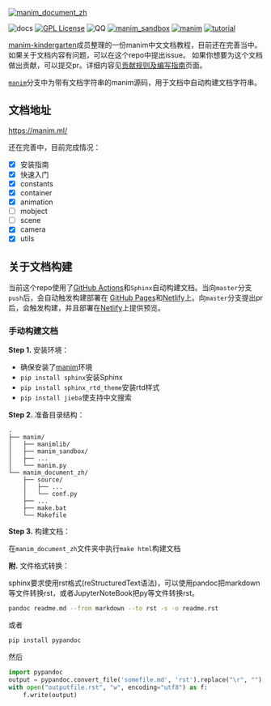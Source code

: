[![manim_document_zh](source/assets/image/DocumentHeader.png)](https://github.com/manim-kindergarten/manim_document_zh)

![docs](https://github.com/manim-kindergarten/manim_document_zh/workflows/docs/badge.svg)
[![GPL License](https://img.shields.io/github/license/manim-kindergarten/manim_document_zh)](https://choosealicense.com/licenses/gpl-3.0/)
![QQ](https://img.shields.io/badge/QQ-862671480-red.svg?style=flat)
[![manim_sandbox](https://img.shields.io/badge/mk-manim__sandbox-brightgreen.svg)](https://github.com/manim-kindergarten/manim_sandbox/)
[![manim](https://img.shields.io/badge/manim-ver.MK-orange.svg)](https://github.com/manim-kindergarten/manim)
[![tutorial](https://img.shields.io/badge/tutorial-on_bilibili-ff69b4.svg)](https://space.bilibili.com/171431343/favlist?fid=947158443)

[manim-kindergarten](https://github.com/manim-kindergarten/)成员整理的一份manim中文文档教程，目前还在完善当中。如果关于文档内容有问题，可以在这个repo中提出issue。
如果你想要为这个文档做出贡献，可以提交pr。详细内容见[贡献规则及编写指南](https://manim.ml/contribution.html)页面。

[`manim`](https://github.com/manim-kindergarten/manim_document_zh/tree/manim)分支中为带有文档字符串的manim源码，用于文档中自动构建文档字符串。

## 文档地址
https://manim.ml/

还在完善中，目前完成情况：
- [x] 安装指南
- [x] 快速入门
- [x] constants
- [x] container
- [x] animation
- [ ] mobject
- [ ] scene
- [x] camera
- [x] utils

## 关于文档构建
当前这个repo使用了[GitHub Actions](https://github.com/features/actions)和`Sphinx`自动构建文档。当向`master`分支`push`后，会自动触发构建部署在
[GitHub Pages](https://manim.ml/)和[Netlify](https://app.netlify.com/sites/manim-doc/overview)上。向`master`分支提出pr后，会触发构建，并且部署在[Netlify](https://app.netlify.com/sites/manim-doc/overview)上提供预览。

### 手动构建文档

**Step 1.** 安装环境：
- 确保安装了[manim](https://github.com/3b1b/manim/)环境
- `pip install sphinx`安装Sphinx
- `pip install sphinx_rtd_theme`安装rtd样式
- `pip install jieba`使支持中文搜索

**Step 2.** 准备目录结构：
```text
.
├── manim/
│   ├── manimlib/
│   ├── manim_sandbox/
│   ├── ...
│   └── manim.py
└── manim_document_zh/
    ├── source/
    │   ├── ...
    │   └── conf.py
    ├── ...
    ├── make.bat
    └── Makefile 
```

**Step 3.** 构建文档：

在`manim_document_zh`文件夹中执行`make html`构建文档

**附.** 文件格式转换：

sphinx要求使用rst格式(reStructuredText语法)，可以使用pandoc把markdown等文件转换rst，或者JupyterNoteBook把py等文件转换rst。

```bash
pandoc readme.md --from markdown --to rst -s -o readme.rst
```

或者

```bash
pip install pypandoc
```

然后

```python
import pypandoc
output = pypandoc.convert_file('somefile.md', 'rst').replace("\r", "")
with open("outputfile.rst", "w", encoding="utf8") as f:
    f.write(output)
```

